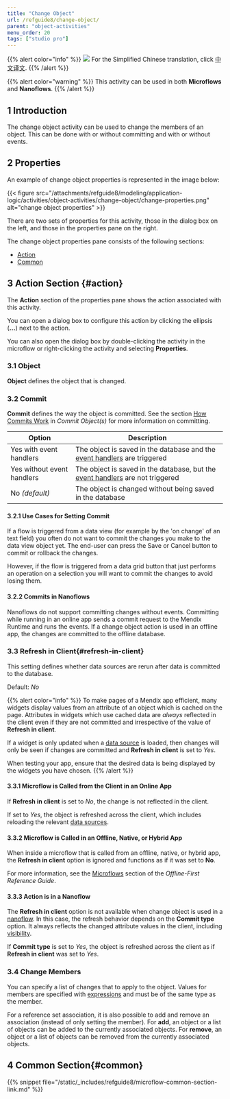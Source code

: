 ```yaml
---
title: "Change Object"
url: /refguide8/change-object/
parent: "object-activities"
menu_order: 20
tags: ["studio pro"]
---
```


{{% alert color="info" %}}
<img src="attachments/chinese-translation/china.png" style="display: inline-block; margin: 0" /> For the Simplified Chinese translation, click [中文译文](https://cdn.mendix.tencent-cloud.com/documentation/refguide8/change-object.pdf).
{{% /alert %}}

{{% alert color="warning" %}}
This activity can be used in both **Microflows** and **Nanoflows**.
{{% /alert %}}

## 1 Introduction

The change object activity can be used to change the members of an object. This can be done with or without committing and with or without events.

## 2 Properties

An example of change object properties is represented in the image below:

{{< figure src="/attachments/refguide8/modeling/application-logic/activities/object-activities/change-object/change-properties.png" alt="change object properties" >}}

There are two sets of properties for this activity, those in the dialog box on the left, and those in the properties pane on the right.

The change object properties pane consists of the following sections:

* [Action](#action)
* [Common](#common)

## 3 Action Section {#action}

The **Action** section of the properties pane shows the action associated with this activity.

You can open a dialog box to configure this action by clicking the ellipsis (**…**) next to the action.

You can also open the dialog box by double-clicking the activity in the microflow or right-clicking the activity and selecting **Properties**.

### 3.1 Object

**Object** defines the object that is changed.

### 3.2 Commit

**Commit** defines the way the object is committed. See the section [How Commits Work](/refguide8/committing-objects/#how-commits-work) in *Commit Object(s)* for more information on committing.

| Option | Description |
| --- | --- |
| Yes with event handlers | The object is saved in the database and the [event handlers](/refguide8/event-handlers/) are triggered |
| Yes without event handlers | The object is saved in the database, but the [event handlers](/refguide8/event-handlers/) are not triggered |
| No *(default)*| The object is changed without being saved in the database |

#### 3.2.1 Use Cases for Setting Commit

If a flow is triggered from a data view (for example by the 'on change' of an text field) you often do not want to commit the changes you make to the data view object yet. The end-user can press the Save or Cancel button to commit or rollback the changes.

However, if the flow is triggered from a data grid button that just performs an operation on a selection you will want to commit the changes to avoid losing them.

#### 3.2.2 Commits in Nanoflows

Nanoflows do not support committing changes without events. Committing while running in an online app sends a commit request to the Mendix Runtime and runs the events. If a change object action is used in an offline app, the changes are committed to the offline database.

### 3.3 Refresh in Client{#refresh-in-client}

This setting defines whether data sources are rerun after data is committed to the database.

Default: *No*

{{% alert color="info" %}}
To make pages of a Mendix app efficient, many widgets display values from an attribute of an object which is cached on the page. Attributes in widgets which use cached data are *always* reflected in the client even if they are not committed and irrespective of the value of **Refresh in client**.

If a widget is only updated when a [data source](/refguide8/data-sources/) is loaded, then changes will only be seen if changes are committed and **Refresh in client** is set to *Yes*.

When testing your app, ensure that the desired data is being displayed by the widgets you have chosen.
{{% /alert %}}

#### 3.3.1 Microflow is Called from the Client in an Online App

If **Refresh in client** is set to *No*, the change is not reflected in the client.

If set to *Yes*, the object is refreshed across the client, which includes reloading the relevant [data sources](/refguide8/data-sources/).

#### 3.3.2 Microflow is Called in an Offline, Native, or Hybrid App

When inside a microflow that is called from an offline, native, or hybrid app, the **Refresh in client** option is ignored and functions as if it was set to **No**.

For more information, see the [Microflows](/refguide8/offline-first/#microflows) section of the *Offline-First Reference Guide*.

#### 3.3.3 Action is in a Nanoflow

The **Refresh in client** option is not available when change object is used in a [nanoflow](/refguide8/nanoflows/). In this case, the refresh behavior depends on the **Commit type** option. It always reflects the changed attribute values in the client, including [visibility](/refguide8/common-widget-properties/#visibility-properties).

If **Commit type** is set to *Yes*, the object is refreshed across the client as if **Refresh in client** was set to *Yes*.

### 3.4 Change Members

You can specify a list of changes that to apply to the object. Values for members are specified with [expressions](/refguide8/expressions/) and must be of the same type as the member.

For a reference set association, it is also possible to add and remove an association (instead of only setting the member). For **add**, an object or a list of objects can be added to the currently associated objects. For **remove**, an object or a list of objects can be removed from the currently associated objects.

## 4 Common Section{#common}

{{% snippet file="/static/_includes/refguide8/microflow-common-section-link.md" %}}
